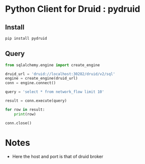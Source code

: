 
# Python Client for Druid : pydruid

## Install

```bash
pip install pydruid
```

## Query

```python
from sqlalchemy.engine import create_engine

druid_url = 'druid://localhost:30282/druid/v2/sql'
engine = create_engine(druid_url)
conn = engine.connect()

query = 'select * from network_flow limit 10'

result = conn.execute(query)

for row in result:
    print(row)

conn.close()
```

# Notes

* Here the host and port is that of druid broker